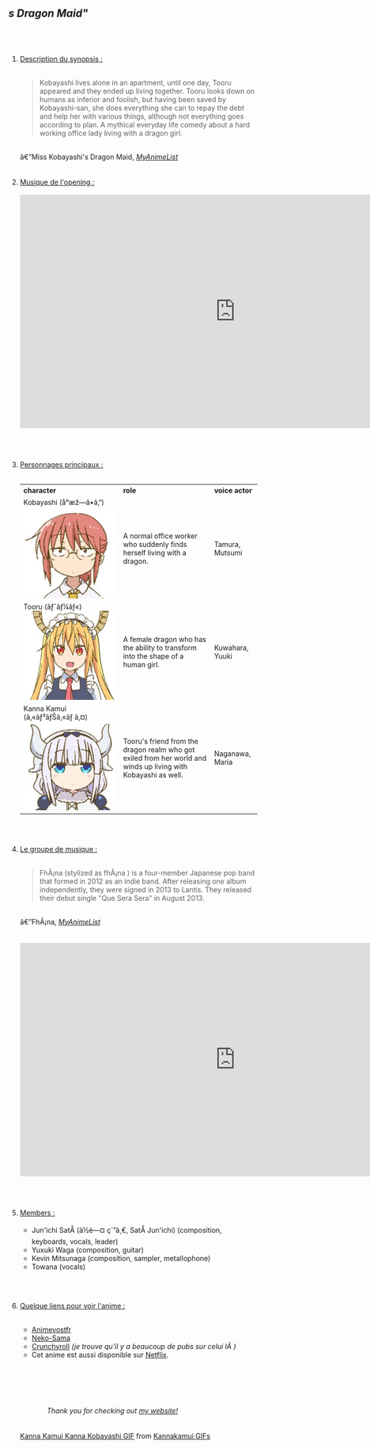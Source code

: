 <!DOCTYPE html>

<link rel="icon" href="https://clipartart.com/images/free-clipart-cat-face-6.png">

<html>
<body>

<head>
    <meta charset="utf-8">
    <link rel="stylesheet" type="text/css" href="oui.css">
</head>


<nav> <i> <h2> 
    <br>
    <marquee behavior="scroll" direction="right">Présentation en franglais de l'anime "Miss Kobayashi's Dragon Maid" </marquee>
</i> </h2> </nav>
 
<section>

<br> <br>
<ol> <li>
<u> Description du synopsis : </u>
<br> <br>
    
<blockquote cite= "https://myanimelist.net/anime/33206/Kobayashi-san_Chi_no_Maid_Dragon?q=miss" target="_blank">
    <p> Kobayashi lives alone in an apartment, until one day, Tooru appeared and they ended up living together. 
    Tooru looks down on humans as inferior and foolish, but having been saved by Kobayashi-san, 
    she does everything she can to repay the debt and help her with various things, although not everything goes according to plan.
    A mythical everyday life comedy about a hard working office lady living with a dragon girl.</p>
</blockquote> 

<br>
   <footer>â€”Miss Kobayashi's Dragon Maid, <cite>
  <a href=https://myanimelist.net/anime/33206/Kobayashi-san_Chi_no_Maid_Dragon?q=miss 
     target="_blank">MyAnimeList</a></cite></footer>
<br> 

<br>
<li> <u> Musique de l'opening : </u>
<br> 

<br>
<iframe width="870" height="472" src="https://www.youtube.com/embed/7A4IlwuuyyI" frameborder="0" 
 allow="accelerometer; autoplay; encrypted-media; gyroscope; picture-in-picture" allowfullscreen></iframe>
<br>

<br> <br>
<li> <u> Personnages principaux : </u>
<br> 

<br> 
<table style="width:100%">
  <tr>
    <th>character</th>
    <th>role</th>
    <th>voice actor</th>
  </tr>  
  
  <tr>
    <td>Kobayashi (å°æž—ã•ã‚“) 
    <a class="kobayashi.png" data-lightbox="kobayashi.png" 
    href="kobayashi.png"><img class="example-image" 
    src="kobayashi.png"></a> 
    </td>
 </td> 
    <td>A normal office worker who suddenly finds herself living with a dragon.</td>
    <td>Tamura, Mutsumi</td>
  </tr>
 
  <tr>
    <td>Tooru (ãƒˆãƒ¼ãƒ«) 
    <a class="tohru.png" data-lightbox="tohru.png" 
    href="tohru.png"><img class="example-image" 
    src="tohru.png"></a> 
    </td>
</td>
    <td>A female dragon who has the ability to transform into the shape of a human girl. </td>
    <td>Kuwahara, Yuuki</td>
  </tr>
  
  <tr>
    <td>Kanna Kamui (ã‚«ãƒ³ãƒŠã‚«ãƒ ã‚¤)
    <a class="kanna.png" data-lightbox="kanna.png" 
    href="kanna.png"><img class="example-image"  
    src="kanna.png"></a> 
    </td>
    <td>Tooru's friend from the dragon realm who got exiled from her world and winds up living with Kobayashi as well.</td>
    <td>Naganawa, Maria</td>
  </tr>
</table>

<br> <br>
<li> <u> Le groupe de musique : </u> 
<br> <br>

<blockquote cite= "https://en.wikipedia.org/wiki/FhÃ¡na">
    <p>FhÃ¡na (stylized as fhÃ¡na ) is a four-member Japanese pop band that formed in 2012 as an indie band. 
    After releasing one album independently, they were signed in 2013 to Lantis. 
    They released their debut single "Que Sera Sera" in August 2013.</p>
</blockquote> 

<br>
    <footer>â€”FhÃ¡na, <cite><a href=https://en.wikipedia.org/wiki/FhÃ¡na>MyAnimeList</a></cite></footer>
<br> 

<br>
<iframe width="870" height="472" src="https://www.youtube.com/embed/maKok2RItxM" frameborder="0" 
 allow="accelerometer; autoplay; encrypted-media; gyroscope; picture-in-picture" allowfullscreen></iframe>
<br> 

<br> <br>
<li> <u> Members : </u>
<br> <br>

<ul><li>Jun'ichi SatÅ (ä½è—¤ ç´”ä¸€, SatÅ Jun'ichi) (composition, keyboards, vocals, leader)</li>
    <li>Yuxuki Waga (composition, guitar)</li>
    <li>Kevin Mitsunaga (composition, sampler, metallophone)</li>
    <li>Towana (vocals)
</li></ul>

<br> <br>
    <li> <u> Quelque liens pour voir l'anime : </u>
<br> <br>

<ul> <li> <a href=https://animesvostfr.net/miss-kobayashis-dragon-maid/
     target="_blank">Animevostfr</a>
     <li> <a href=https://www.neko-sama.fr/anime/info/8532-kobayashi-san-chi-no-maid-dragon
     target="_blank">Neko-Sama</a>
     <li> <a href=https://www.crunchyroll.com/miss-kobayashis-dragon-maid
     target="_blank">Crunchyroll</a> <i> (je trouve qu'il y a beaucoup de pubs sur celui lÃ ) </i> 
     <li> Cet anime est aussi disponible sur 
     <a href=https://www.netflix.com/fr-en/Login?nextpage=https%3A%2F%2Fwww.netflix.com%2Fbrowse
     target="_blank">Netflix</a>.
</ul></li>

<br> <br>

<br> <br>
<marquee behavior="alternate">
    <article> <i> Thank you for checking out 
    <a href="weeb weeb.html"
    target="_blank">my website!</a> 
    </i> </article>
</marquee>
<br> <br>

<div class="tenor-gif-embed" data-postid="16145976" data-share-method="host" data-width="100%" data-aspect-ratio="1.7978339350180503">
<a href="https://tenor.com/view/kanna-kamui-kanna-kobayashi-miss-kobayashis-dragon-maid-kobayashi-san-chi-no-maid-dragon-anime-gif-16145976">
Kanna Kamui Kanna Kobayashi GIF</a> from <a href="https://tenor.com/search/kannakamui-gifs">
Kannakamui GIFs</a></div><script type="text/javascript" async src="https://tenor.com/embed.js"></script>

</section>
</body>
</html>

